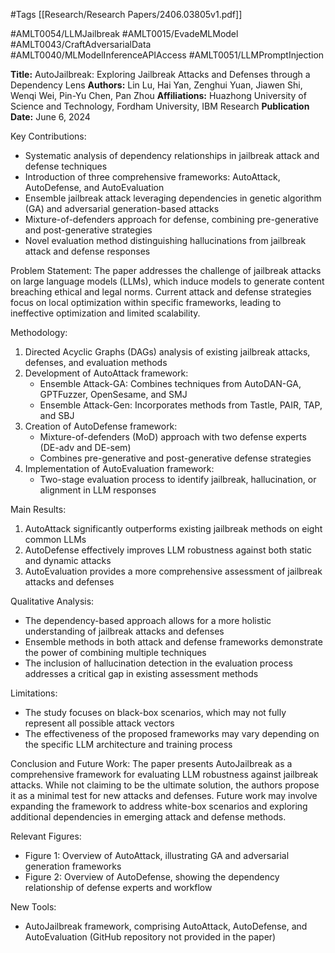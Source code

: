 #Tags
[[Research/Research Papers/2406.03805v1.pdf]]

#AMLT0054/LLMJailbreak
#AMLT0015/EvadeMLModel
#AMLT0043/CraftAdversarialData
#AMLT0040/MLModelInferenceAPIAccess
#AMLT0051/LLMPromptInjection

**Title:** AutoJailbreak: Exploring Jailbreak Attacks and Defenses through a Dependency Lens
**Authors:** Lin Lu, Hai Yan, Zenghui Yuan, Jiawen Shi, Wenqi Wei, Pin-Yu Chen, Pan Zhou
**Affiliations:** Huazhong University of Science and Technology, Fordham University, IBM Research
**Publication Date:** June 6, 2024

Key Contributions:
- Systematic analysis of dependency relationships in jailbreak attack and defense techniques
- Introduction of three comprehensive frameworks: AutoAttack, AutoDefense, and AutoEvaluation
- Ensemble jailbreak attack leveraging dependencies in genetic algorithm (GA) and adversarial generation-based attacks
- Mixture-of-defenders approach for defense, combining pre-generative and post-generative strategies
- Novel evaluation method distinguishing hallucinations from jailbreak attack and defense responses

Problem Statement:
The paper addresses the challenge of jailbreak attacks on large language models (LLMs), which induce models to generate content breaching ethical and legal norms. Current attack and defense strategies focus on local optimization within specific frameworks, leading to ineffective optimization and limited scalability.

Methodology:
1. Directed Acyclic Graphs (DAGs) analysis of existing jailbreak attacks, defenses, and evaluation methods
2. Development of AutoAttack framework:
   - Ensemble Attack-GA: Combines techniques from AutoDAN-GA, GPTFuzzer, OpenSesame, and SMJ
   - Ensemble Attack-Gen: Incorporates methods from Tastle, PAIR, TAP, and SBJ
3. Creation of AutoDefense framework:
   - Mixture-of-defenders (MoD) approach with two defense experts (DE-adv and DE-sem)
   - Combines pre-generative and post-generative defense strategies
4. Implementation of AutoEvaluation framework:
   - Two-stage evaluation process to identify jailbreak, hallucination, or alignment in LLM responses

Main Results:
1. AutoAttack significantly outperforms existing jailbreak methods on eight common LLMs
2. AutoDefense effectively improves LLM robustness against both static and dynamic attacks
3. AutoEvaluation provides a more comprehensive assessment of jailbreak attacks and defenses

Qualitative Analysis:
- The dependency-based approach allows for a more holistic understanding of jailbreak attacks and defenses
- Ensemble methods in both attack and defense frameworks demonstrate the power of combining multiple techniques
- The inclusion of hallucination detection in the evaluation process addresses a critical gap in existing assessment methods

Limitations:
- The study focuses on black-box scenarios, which may not fully represent all possible attack vectors
- The effectiveness of the proposed frameworks may vary depending on the specific LLM architecture and training process

Conclusion and Future Work:
The paper presents AutoJailbreak as a comprehensive framework for evaluating LLM robustness against jailbreak attacks. While not claiming to be the ultimate solution, the authors propose it as a minimal test for new attacks and defenses. Future work may involve expanding the framework to address white-box scenarios and exploring additional dependencies in emerging attack and defense methods.

Relevant Figures:
- Figure 1: Overview of AutoAttack, illustrating GA and adversarial generation frameworks
- Figure 2: Overview of AutoDefense, showing the dependency relationship of defense experts and workflow

New Tools:
- AutoJailbreak framework, comprising AutoAttack, AutoDefense, and AutoEvaluation (GitHub repository not provided in the paper)